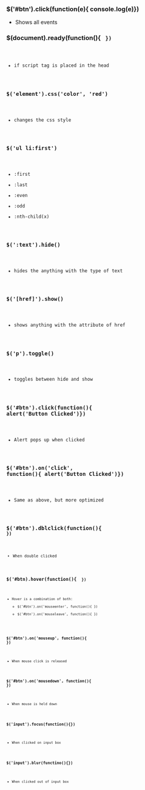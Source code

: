 ### \$('#btn').click(function(e){ console.log(e)})

- Shows all events

### \$(document).ready(function(){ <code goes here> })

- if script tag is placed in the head

### \$('element').css('color', 'red')

- changes the css style

### \$('ul li:first')

- :first
- :last
- :even
- :odd
- :nth-child(x)

### \$(':text').hide()

- hides the anything with the type of text

### \$('[href]').show()

- shows anything with the attribute of href

### \$('p').toggle()

- toggles between hide and show

### \$('#btn').click(function(){ alert('Button Clicked')})

- Alert pops up when clicked

### \$('#btn').on('click', function(){ alert('Button Clicked')})

- Same as above, but more optimized

### \$('#btn').dblclick(function(){ <code>})

- When double clicked

### \$('#btn).hover(function(){ <code> })

- Hover is a combination of both:
  - \$('#btn').on('mouseenter', function(){ })
  - \$('#btn').on('mouseleave', function(){ })

### \$('#btn').on('mouseup', function(){ })

- When mouse click is released

### \$('#btn').on('mousedown', function(){ })

- When mouse is held down

### \$('input').focus(function(){})

- When clicked on input box

### \$('input').blur(functino(){})

- When clicked out of input box
